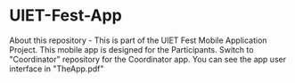 # UIET-Fest-App
About this repository - This is part of the UIET Fest Mobile Application Project. This mobile app is designed for the Participants. Switch to "Coordinator" repository for the Coordinator app.
You can see the app user interface in "TheApp.pdf"
